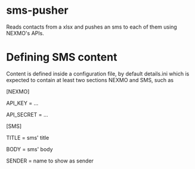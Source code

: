 # sms-pusher
Reads contacts from a xlsx and pushes an sms to each of them using NEXMO's APIs.


# Defining SMS content
Content is defined inside a configuration file, by default details.ini 
which is expected to contain at least two sections NEXMO and SMS, such as

[NEXMO]

API_KEY = ...

API_SECRET = ...

[SMS]

TITLE = sms' title

BODY = sms' body

SENDER = name to show as sender
